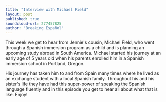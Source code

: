 ```yaml
---
title: "Interview with Michael Field"
layout: post
published: true
soundcloud-url: 277457825
author: "Breaking Español"
---
```

This week we get to hear from Jennie's cousin, Michael Field, who went through a Spanish immersion program as a child and is planning an upcoming study abroad in South America. Michael started his journey at an early age of 5 years old when his parents enrolled him in a Spanish immersion school in Portland, Oregon.

His journey has taken him to and from Spain many times where he lived as an exchange student with a local Spanish family. Throughout his and his sister's life they have had this super-power of speaking the Spanish language fluently and in this episode you get to hear all about what that is like. Enjoy!
